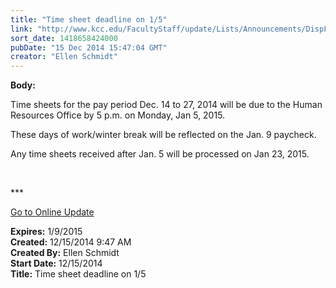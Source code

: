 ```yaml
---
title: "Time sheet deadline on 1/5"
link: "http://www.kcc.edu/FacultyStaff/update/Lists/Announcements/DispForm.aspx?ID=1775"
sort_date: 1418658424000
pubDate: "15 Dec 2014 15:47:04 GMT"
creator: "Ellen Schmidt"
---
```


<div><b>Body:</b> <div class="ExternalClass2F222DC1B75846489F1BB32596D811C3"><p>​Time sheets for the pay period Dec. 14 to 27, 2014 will be due to the Human Resources Office by 5 p.m. on Monday, Jan 5, 2015. </p>
<p>These days of work/winter break will be reflected on the Jan. 9 paycheck.</p>
<p>Any time sheets received after Jan. 5 will be processed on Jan 23, 2015.</p>
<p> </p>
<p>***</p>
<p><a href="/update">Go to Online Update</a></p></div></div>
<div><b>Expires:</b> 1/9/2015</div>
<div><b>Created:</b> 12/15/2014 9:47 AM</div>
<div><b>Created By:</b> Ellen Schmidt</div>
<div><b>Start Date:</b> 12/15/2014</div>
<div><b>Title:</b> Time sheet deadline on 1/5</div>
